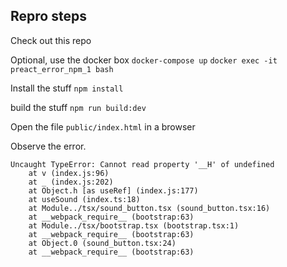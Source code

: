 

## Repro steps

Check out this repo

Optional, use the docker box
```docker-compose up```
```docker exec -it preact_error_npm_1 bash```


Install the stuff
```npm install```

build the stuff
```npm run build:dev```

Open the file ```public/index.html``` in a browser

Observe the error.
```
Uncaught TypeError: Cannot read property '__H' of undefined
    at v (index.js:96)
    at _ (index.js:202)
    at Object.h [as useRef] (index.js:177)
    at useSound (index.ts:18)
    at Module../tsx/sound_button.tsx (sound_button.tsx:16)
    at __webpack_require__ (bootstrap:63)
    at Module../tsx/bootstrap.tsx (bootstrap.tsx:1)
    at __webpack_require__ (bootstrap:63)
    at Object.0 (sound_button.tsx:24)
    at __webpack_require__ (bootstrap:63)
```
